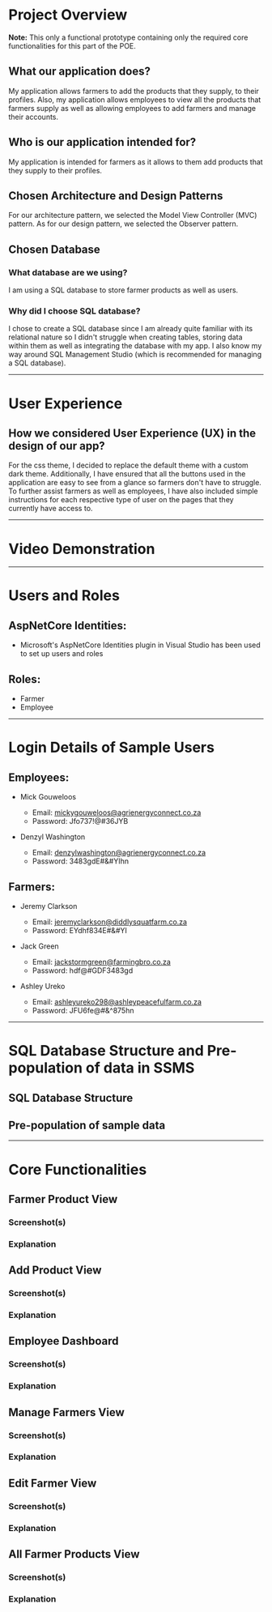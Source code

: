 # Project Overview

**Note:** This only a functional prototype containing only the required core functionalities for this part of the POE. 

## What our application does?
My application allows farmers to add the products that they supply, to their profiles. Also, my application allows employees to view all the products that farmers supply as well as allowing employees to add farmers and manage their accounts. 

## Who is our application intended for?
My application is intended for farmers as it allows to them add products that they supply to their profiles.

## Chosen Architecture and Design Patterns
For our architecture pattern, we selected the Model View Controller (MVC) pattern.
As for our design pattern, we selected the Observer pattern.

## Chosen Database
### What database are we using?
I am using a SQL database to store farmer products as well as users.

### Why did I choose SQL database?
I chose to create a SQL database since I am already quite familiar with its relational nature so I didn't struggle when creating tables, storing data within them as well as integrating the database with my app.
I also know my way around SQL Management Studio (which is recommended for managing a SQL database). 

----

# User Experience
## How we considered User Experience (UX) in the design of our app?
For the css theme, I decided to replace the default theme with a custom dark theme. Additionally, I have ensured that all the buttons used in the application are easy to see from a glance so farmers don't have to struggle. To further assist farmers as well as employees, I have also included simple instructions for each respective type of user on the pages that they currently have access to. 

----

# Video Demonstration

----

# Users and Roles
## AspNetCore Identities:
- Microsoft's AspNetCore Identities plugin in Visual Studio has been used to set up users and roles

## Roles:
- Farmer
- Employee

----

# Login Details of Sample Users

## Employees:
- Mick Gouweloos
  - Email: mickygouweloos@agrienergyconnect.co.za
  - Password: Jfo737!@#36JYB

- Denzyl Washington
  - Email: denzylwashington@agrienergyconnect.co.za
  - Password: 3483gdE#&#YIhn
 
## Farmers:
- Jeremy Clarkson
  - Email: jeremyclarkson@diddlysquatfarm.co.za
  - Password: EYdhf834E#&#YI
 
- Jack Green
  - Email: jackstormgreen@farmingbro.co.za
  - Password: hdf@#GDF3483gd

- Ashley Ureko
  - Email: ashleyureko298@ashleypeacefulfarm.co.za
  - Password: JFU6fe@#&^875hn

----

# SQL Database Structure and Pre-population of data in SSMS
## SQL Database Structure
## Pre-population of sample data

----

# Core Functionalities
## Farmer Product View
### Screenshot(s)
### Explanation

## Add Product View
### Screenshot(s)
### Explanation

## Employee Dashboard
### Screenshot(s)
### Explanation

## Manage Farmers View
### Screenshot(s)
### Explanation

## Edit Farmer View
### Screenshot(s)
### Explanation

## All Farmer Products View
### Screenshot(s)
### Explanation





